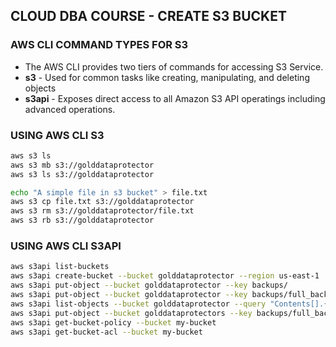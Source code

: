 ## CLOUD DBA COURSE -  CREATE S3 BUCKET

### AWS CLI COMMAND TYPES FOR S3
* The AWS CLI provides two tiers of commands for accessing S3 Service.
* **s3** - Used for common tasks like creating, manipulating, and deleting objects
* **s3api** - Exposes direct access to all Amazon S3 API operatings including advanced operations.

  
### USING AWS CLI S3
```sh
aws s3 ls
aws s3 mb s3://golddataprotector
aws s3 ls s3://golddataprotector

echo "A simple file in s3 bucket" > file.txt
aws s3 cp file.txt s3://golddataprotector
aws s3 rm s3://golddataprotector/file.txt
aws s3 rb s3://golddataprotector
```


### USING AWS CLI S3API
```sh
aws s3api list-buckets
aws s3api create-bucket --bucket golddataprotector --region us-east-1
aws s3api put-object --bucket golddataprotector --key backups/
aws s3api put-object --bucket golddataprotector --key backups/full_backup/world/countries.ibd
aws s3api list-objects --bucket golddataprotector --query "Contents[].{Key: Key}" --output text | while read -r line; do aws s3api delete-object --bucket golddataprotector --key "$line"; done
aws s3api put-object --bucket golddataprotectors --key backups/full_backup
aws s3api get-bucket-policy --bucket my-bucket
aws s3api get-bucket-acl --bucket my-bucket
```

